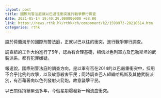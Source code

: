 ```yaml
---
layout: post
title: 國際刑警法庭就以巴過往衝突進行戰爭罪行調查
date: 2021-05-14 19:40:29.000000000 +08:00
link: https://news.rthk.hk/rthk/ch/component/k2/1590973-20210514.htm
categories: rthk
---
```


設於荷蘭海牙的國際刑警法庭，正就以巴以往的衝突，進行戰爭罪行調查。

調查組的工作大約進行了5年，認為有合理基礎，相信以色列軍方及巴勒斯坦的武裝派系，都有犯罪嫌疑。

報道說，國際刑警法庭的調查方向，是以軍有否在2014的以巴嚴重衝突中，採用不合乎比例的攻擊，以及故意殺害平民；同時調查巴人組織哈馬斯及其他武裝派別，有否藉著向以色列發射火箭炮，故意襲擊平民。

以巴關係持續緊張多年，今個星期爆發新一輪流血衝突。
